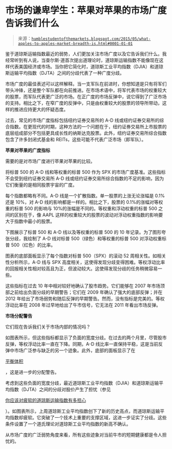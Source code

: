 <!--yml

类别：未分类

日期：2024-05-18 03:21:00

-->

# 市场的谦卑学生：苹果对苹果的市场广度告诉我们什么

> 来源：[`humblestudentofthemarkets.blogspot.com/2015/05/what-apples-to-apples-market-breadth-is.html#0001-01-01`](https://humblestudentofthemarkets.blogspot.com/2015/05/what-apples-to-apples-market-breadth-is.html#0001-01-01)

鉴于道琼斯运输指数最近的弱势，人们更加关注市场广度以及它告诉我们什么。我经常听到有人说，当查尔斯·道首次提出道理论时，道琼斯运输指数不能像现在这样代表美国经济或市场。当你把它简化时，道琼斯工业平均指数（DJIA）和道琼斯运输平均指数（DJTA）之间的分歧代表了一种广度分歧。

市场广度的最佳表述可以这样解释。当一支军队在前进时，你想知道是只有将军们带头冲锋，还是整个军队都在向前推进。在市场术语中，将军代表市场的权重较大的股票，而军队代表更广泛的市场。在正广度的市场反弹中，说它得到了广泛市场的支持。相比之下，在窄广度的反弹中，只是由权重较大的股票的领导所带动，这样的推进应持更大的怀疑态度。

过去，常见的市场广度指标包括纽约证券交易所的 A-D 线或纽约证券交易所的综合指数。在更现代的时期，这种方法的一个问题在于，纽约证券交易所上市股票的底层组成部分不包括更具成长性的纳斯达克股票。此外，纽约证券交易所综合指数包含了许多封闭式基金和 REITs，这些可能不代表广泛市场（即军队）。

**苹果对苹果的广度指标**

需要的是对市场广度进行苹果对苹果的比较。

将标普 500 的 A-D 线和等权重的标普 500 作为 SPX 的市场广度基准。这些指标不会受到纽约证券交易所 A-D 线或纽约证券交易所综合指数的不足的影响，因为它们衡量的是相同股票宇宙的广度。

每个指数都略有不同。A-D 线是一个扩散指数。单一股票的上涨无论涨幅是 0.1%还是 10%，对 A-D 线的影响都是一样的。相比之下，股票的 0.1%的涨幅对等权重的标普 500 的影响与 10%的涨幅是不同的。等权重和浮动权重的标普 500 之间的区别在于，像 AAPL 这样的权重较大的股票的波动对浮动权重指数的影响要大于指数中最小的股票。

下图展示了标普 500 和 A-D 线以及等权重的标普 500 的 10 年记录。为了图形夸张分歧，我绘制了 A-D 线对标普 500（绿色）和等权重的标普 500 对浮动权重标普 500（红色）的比率。

图表的底部面板显示了每个指数对标普 500（SPX）的滚动 52 周相关性。如相关性分析所示，A-D 线与 SPX 高度相关，这使得发现分歧变得困难。等权浮动比率的回报相关性相对较高且为正，但波动较大。这使得发现分歧的任务稍微容易一些。

这些指标在过去 10 年中相对较好地确认了股市趋势。它们能够在 2007 年市场顶部之前给出负面分歧的早期警告；它们在 2009 年确认了强大的底部反弹；并在 2012 年给出了市场弱势和随后反弹的早期警告。然而，没有指标是完美的。等权浮动比率在 2008 年过早地给出了牛市信号，它无法在 2011 年看出市场反弹。

**市场分配警告**

它们现在告诉我们关于市场内部的情况吗？

如图表所示，但这些指标都显示了负面的宽度分歧。在过去的两个月里，尽管股市反弹，等权浮动比率一直在下降。同期，A-D 线比率一直保持平稳，这是当前反弹中市场广泛参与缺乏的另一个迹象。此外，底部的面板显示了在

[平衡体积](http://stockcharts.com/school/doku.php?id=chart_school:technical_indicators:on_balance_volume_obv)

，这是进一步的分配警告。

考虑到这些负面的宽度分歧，最近道琼斯工业平均指数（DJIA）和道琼斯运输平均指数（DJTA）之间的分歧对股价产生了担忧（参见

[你应该对疲软的道琼斯运输指数有多担心](http://humblestudentofthemarkets.blogspot.com/2015/05/how-worried-should-you-be-about-weak-dj.html)

）。如图表所示，上周道琼斯工业平均指数创下了新的历史高点，而道琼斯运输平均指数却疲软。它突破了一个技术上重要的支撑区域，这进一步证实了分歧。这些条件设置了一个道氏理论对道琼斯工业平均指数的新高不确认。

从市场广度的广泛弱势角度来看，所有这些迹象对当前牛市的短期健康都是令人担忧的。

